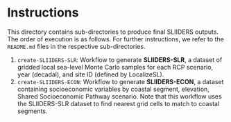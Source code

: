 # Instructions

This directory contains sub-directories to produce final SLIIDERS outputs. The order of execution is as follows. For further instructions, we refer to the `README.md` files in the respective sub-directories.

1. `create-SLIIDERS-SLR`: Workflow to generate **SLIIDERS-SLR**, a dataset of gridded local sea-level Monte Carlo samples for each RCP scenario, year (decadal), and site ID (defined by LocalizeSL).  
2. `create-SLIIDERS-ECON`: Workflow to generate **SLIIDERS-ECON**, a dataset containing socioeconomic variables by coastal segment, elevation, Shared Socioeconomic Pathway scenario. Note that this workflow uses the SLIIDERS-SLR dataset to find nearest grid cells to match to coastal segments.
